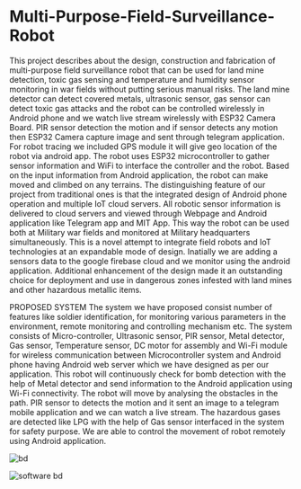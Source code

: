 # Multi-Purpose-Field-Surveillance-Robot
This project describes about the design, construction and fabrication of multi-purpose field surveillance robot that can be used for land mine detection, toxic gas sensing and temperature and humidity sensor monitoring in war fields without putting serious manual risks. The land mine detector can detect covered metals, ultrasonic sensor, gas sensor can detect toxic gas attacks and the robot can be controlled wirelessly in Android phone and we watch live stream wirelessly with ESP32 Camera Board. PIR sensor detection the motion and if sensor detects any motion then ESP32 Camera capture image and sent through telegram application. For robot tracing we included GPS module it will give geo location of the robot via android app. The robot uses ESP32 microcontroller to gather sensor information and WiFi to interface the controller and the robot. Based on the input information from Android application, the robot can make moved and climbed on any terrains. The distinguishing feature of our project from traditional ones is that the integrated design of Android phone operation and multiple IoT cloud servers. All robotic sensor information is delivered to cloud servers and viewed through Webpage and Android application like Telegram app and MIT App. This way the robot can be used both at Military war fields and monitored at Military headquarters simultaneously. This is a novel attempt to integrate field robots and IoT technologies at an expandable mode of design. Inatially we are adding a sensors data to the google firebase cloud and we monitor using the android application. Additional enhancement of the design made it an outstanding choice for deployment and use in dangerous zones infested with land mines and other hazardous metallic items.

PROPOSED SYSTEM
The system we have proposed consist number of features like soldier identification, for monitoring various parameters in the environment, remote monitoring and controlling mechanism etc. The system consists of Micro-controller, Ultrasonic sensor, PIR sensor, Metal detector, Gas sensor, Temperature sensor, DC motor for assembly and Wi-Fi module for wireless communication between Microcontroller system and Android phone having Android web server which we have designed as per our application. This robot will continuously check for bomb detection with the help of Metal detector and send information to the Android application using Wi-Fi connectivity. The robot will move by analysing the obstacles in the path. PIR sensor to detects the motion and it sent an image to a telegram mobile application and we can watch a live stream. The hazardous gases are detected like LPG with the help of Gas sensor interfaced in the system for safety purpose. We are able to control the movement of robot remotely using Android application.


![bd](https://github.com/AmruthaMalladi/Multi-Purpose-Field-Surveillance-Robot/assets/141826082/870ffc52-11dc-4dc7-a6fc-f82da4695fb1)

![software bd](https://github.com/AmruthaMalladi/Multi-Purpose-Field-Surveillance-Robot/assets/141826082/aa6a60fb-f9e3-4b34-b287-bc1a60104f7b)
